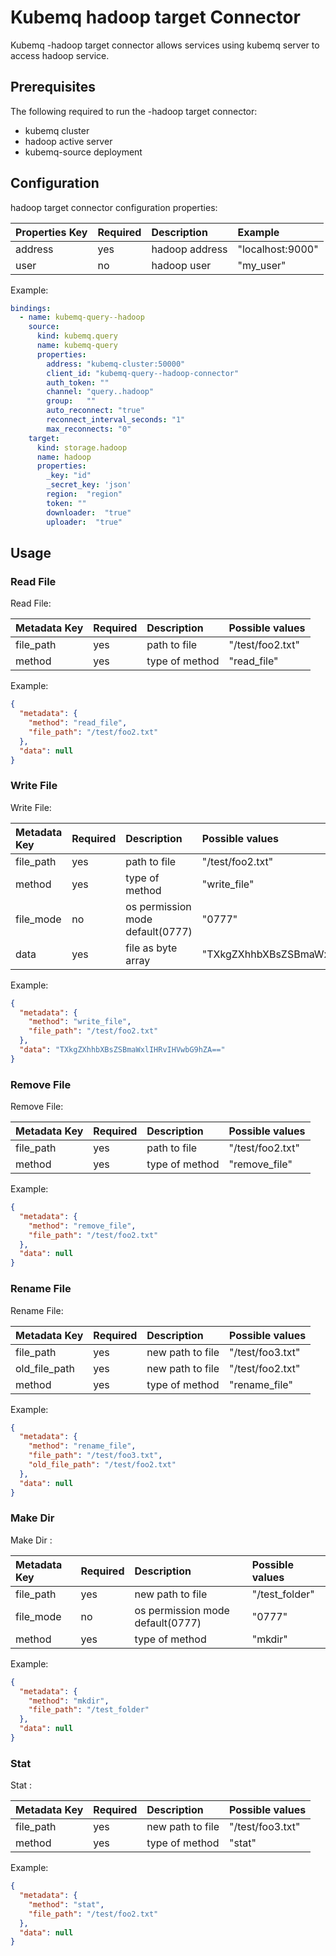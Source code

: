 # Kubemq hadoop target Connector

Kubemq -hadoop target connector allows services using kubemq server to access hadoop service.

## Prerequisites
The following required to run the -hadoop target connector:

- kubemq cluster
- hadoop active server
- kubemq-source deployment

## Configuration

hadoop target connector configuration properties:

| Properties Key | Required | Description                                | Example                     |
|:---------------|:---------|:-------------------------------------------|:----------------------------|
| address        | yes      | hadoop address                             |  "localhost:9000"         |
| user           | no       | hadoop user                                |  "my_user"   |


Example:

```yaml
bindings:
  - name: kubemq-query--hadoop
    source:
      kind: kubemq.query
      name: kubemq-query
      properties:
        address: "kubemq-cluster:50000"
        client_id: "kubemq-query--hadoop-connector"
        auth_token: ""
        channel: "query..hadoop"
        group:   ""
        auto_reconnect: "true"
        reconnect_interval_seconds: "1"
        max_reconnects: "0"
    target:
      kind: storage.hadoop
      name: hadoop
      properties:
        _key: "id"
        _secret_key: 'json'
        region:  "region"
        token: ""
        downloader:  "true"
        uploader:  "true"
```

## Usage

### Read File

Read File:

| Metadata Key      | Required | Description                             | Possible values                            |
|:------------------|:---------|:----------------------------------------|:-------------------------------------------|
| file_path         | yes      | path to file                            | "/test/foo2.txt"                     |
| method            | yes      | type of method                          | "read_file"                     |




Example:

```json
{
  "metadata": {
    "method": "read_file",
    "file_path": "/test/foo2.txt"
  },
  "data": null
}
```


### Write File

Write File:

| Metadata Key      | Required | Description                             | Possible values                            |
|:------------------|:---------|:----------------------------------------|:-------------------------------------------|
| file_path         | yes      | path to file                            | "/test/foo2.txt"                     |
| method            | yes      | type of method                          | "write_file"                     |
| file_mode         | no       | os permission mode default(0777)        | "0777"                     |
| data              | yes      | file as byte array                      | "TXkgZXhhbXBsZSBmaWxlIHRvIHVwbG9hZA=="                     |




Example:

```json
{
  "metadata": {
    "method": "write_file",
    "file_path": "/test/foo2.txt"
  },
  "data": "TXkgZXhhbXBsZSBmaWxlIHRvIHVwbG9hZA=="
}
```

### Remove File

Remove File:

| Metadata Key      | Required | Description                             | Possible values                            |
|:------------------|:---------|:----------------------------------------|:-------------------------------------------|
| file_path         | yes      | path to file                            | "/test/foo2.txt"                     |
| method            | yes      | type of method                          | "remove_file"                     |




Example:

```json
{
  "metadata": {
    "method": "remove_file",
    "file_path": "/test/foo2.txt"
  },
  "data": null
}
```

### Rename File

Rename File:

| Metadata Key      | Required | Description                             | Possible values                            |
|:------------------|:---------|:----------------------------------------|:-------------------------------------------|
| file_path         | yes      | new path to file                        | "/test/foo3.txt"                     |
| old_file_path     | yes      | new path to file                        | "/test/foo2.txt"                     |
| method            | yes      | type of method                          | "rename_file"                     |




Example:

```json
{
  "metadata": {
    "method": "rename_file",
    "file_path": "/test/foo3.txt",
    "old_file_path": "/test/foo2.txt"
  },
  "data": null
}
```

### Make Dir

Make Dir :

| Metadata Key      | Required | Description                             | Possible values                            |
|:------------------|:---------|:----------------------------------------|:-------------------------------------------|
| file_path         | yes      | new path to file                        | "/test_folder"                     |
| file_mode         | no       | os permission mode default(0777)        | "0777"                     |
| method            | yes      | type of method                          | "mkdir"                     |




Example:

```json
{
  "metadata": {
    "method": "mkdir",
    "file_path": "/test_folder"
  },
  "data": null
}
```

### Stat

Stat :

| Metadata Key      | Required | Description                             | Possible values                            |
|:------------------|:---------|:----------------------------------------|:-------------------------------------------|
| file_path         | yes      | new path to file                        | "/test/foo3.txt"                     |
| method            | yes      | type of method                          | "stat"                     |




Example:

```json
{
  "metadata": {
    "method": "stat",
    "file_path": "/test/foo2.txt"
  },
  "data": null
}
```

